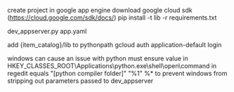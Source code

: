 


create project in google app engine
download google cloud sdk (https://cloud.google.com/sdk/docs/)
pip install -t lib -r requirements.txt

dev_appserver.py app.yaml

add {item_catalog}/lib to pythonpath
gcloud auth application-default login

windows can cause an issue with python
must ensure value in HKEY_CLASSES_ROOT\Applications\python.exe\shell\open\command in regedit equals
    "[python compiler folder]" "%1" %*
    to prevent windows from stripping out parameters passed to dev_appserver